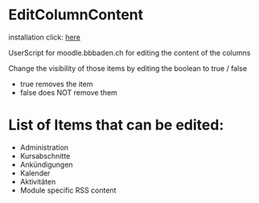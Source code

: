 # EditColumnContent

installation click: [here](https://github.com/MyDrift-user/EditColumnContent/raw/main/edit-column-content.user.js)

UserScript for moodle.bbbaden.ch for editing the content of the columns

Change the visibility of those items by editing the boolean to true / false
- true removes the item
- false does NOT remove them

# List of Items that can be edited:
- Administration
- Kursabschnitte
- Ankündigungen
- Kalender
- Aktivitäten
- Module specific RSS content

